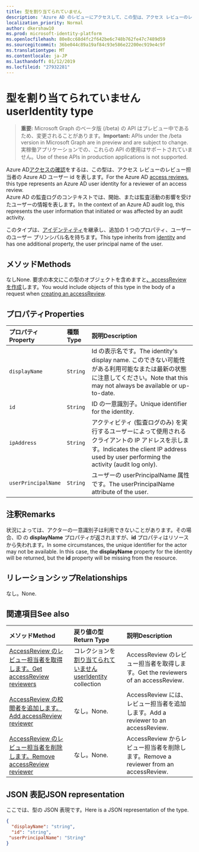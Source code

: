 ```yaml
---
title: 型を割り当てられていません
description: 'Azure AD のレビューにアクセスして、この型は、アクセス レビューのレビュー担当者の Azure AD ユーザー id を表します。  '
localization_priority: Normal
author: dkershaw10
ms.prod: microsoft-identity-platform
ms.openlocfilehash: 80e8cc68d4fc2f642be6c748b762fe47c7489d59
ms.sourcegitcommit: 36be044c89a19af84c93e586e22200ec919e4c9f
ms.translationtype: MT
ms.contentlocale: ja-JP
ms.lasthandoff: 01/12/2019
ms.locfileid: "27932281"
---
```

# <a name="useridentity-type"></a><span data-ttu-id="a1fd8-103">型を割り当てられていません</span><span class="sxs-lookup"><span data-stu-id="a1fd8-103">userIdentity type</span></span>

> <span data-ttu-id="a1fd8-104">**重要:** Microsoft Graph のベータ版 (/beta) の API はプレビュー中であるため、変更されることがあります。</span><span class="sxs-lookup"><span data-stu-id="a1fd8-104">**Important:** APIs under the /beta version in Microsoft Graph are in preview and are subject to change.</span></span> <span data-ttu-id="a1fd8-105">実稼働アプリケーションでの、これらの API の使用はサポートされていません。</span><span class="sxs-lookup"><span data-stu-id="a1fd8-105">Use of these APIs in production applications is not supported.</span></span>

<span data-ttu-id="a1fd8-106">Azure AD[アクセスの確認](accessreviews-root.md)をするは、この型は、アクセス レビューのレビュー担当者の Azure AD ユーザー id を表します。</span><span class="sxs-lookup"><span data-stu-id="a1fd8-106">For the Azure AD [access reviews](accessreviews-root.md), this type represents an Azure AD user identity for a reviewer of an access review.</span></span>  
<span data-ttu-id="a1fd8-107">Azure AD の監査ログのコンテキストでは、開始、または監査活動の影響を受けたユーザーの情報を表します。</span><span class="sxs-lookup"><span data-stu-id="a1fd8-107">In the context of an Azure AD audit log, this represents the user information that initiated or was affected by an audit activity.</span></span>

<span data-ttu-id="a1fd8-108">このタイプは、[アイデンティティ](identity.md)を継承し、追加の 1 つのプロパティ、ユーザーのユーザー プリンシパル名を持ちます。</span><span class="sxs-lookup"><span data-stu-id="a1fd8-108">This type inherits from [identity](identity.md) and has one additional property, the user principal name of the user.</span></span>

## <a name="methods"></a><span data-ttu-id="a1fd8-109">メソッド</span><span class="sxs-lookup"><span data-stu-id="a1fd8-109">Methods</span></span>

<span data-ttu-id="a1fd8-110">なし</span><span class="sxs-lookup"><span data-stu-id="a1fd8-110">None.</span></span>  <span data-ttu-id="a1fd8-111">要求の本文にこの型のオブジェクトを含めますと[、accessReview を作成](../api/accessreview-create.md)します。</span><span class="sxs-lookup"><span data-stu-id="a1fd8-111">You would include objects of this type in the body of a request when [creating an accessReview](../api/accessreview-create.md).</span></span>

## <a name="properties"></a><span data-ttu-id="a1fd8-112">プロパティ</span><span class="sxs-lookup"><span data-stu-id="a1fd8-112">Properties</span></span>
| <span data-ttu-id="a1fd8-113">プロパティ</span><span class="sxs-lookup"><span data-stu-id="a1fd8-113">Property</span></span>     | <span data-ttu-id="a1fd8-114">種類</span><span class="sxs-lookup"><span data-stu-id="a1fd8-114">Type</span></span>   |<span data-ttu-id="a1fd8-115">説明</span><span class="sxs-lookup"><span data-stu-id="a1fd8-115">Description</span></span>|
|:---------------|:--------|:----------|
| `displayName` | `String` | <span data-ttu-id="a1fd8-116">Id の表示名です。</span><span class="sxs-lookup"><span data-stu-id="a1fd8-116">The identity's display name.</span></span> <span data-ttu-id="a1fd8-117">このできない可能性がある利用可能なまたは最新の状態に注意してください。</span><span class="sxs-lookup"><span data-stu-id="a1fd8-117">Note that this may not always be available or up-to-date.</span></span>    |
| `id`          | `String` | <span data-ttu-id="a1fd8-118">ID の一意識別子。</span><span class="sxs-lookup"><span data-stu-id="a1fd8-118">Unique identifier for the identity.</span></span>  |
| `ipAddress`| `String`| <span data-ttu-id="a1fd8-119">アクティビティ (監査ログのみ) を実行するユーザーによって使用されるクライアントの IP アドレスを示します。</span><span class="sxs-lookup"><span data-stu-id="a1fd8-119">Indicates the client IP address used by user performing the activity (audit log only).</span></span>|
| `userPrincipalName`|`String` | <span data-ttu-id="a1fd8-120">ユーザーの userPrincipalName 属性です。</span><span class="sxs-lookup"><span data-stu-id="a1fd8-120">The userPrincipalName attribute of the user.</span></span> |

## <a name="remarks"></a><span data-ttu-id="a1fd8-121">注釈</span><span class="sxs-lookup"><span data-stu-id="a1fd8-121">Remarks</span></span>

<span data-ttu-id="a1fd8-p104">状況によっては、アクターの一意識別子は利用できないことがあります。その場合、ID の **displayName** プロパティが返されますが、**id** プロパティはリソースから失われます。</span><span class="sxs-lookup"><span data-stu-id="a1fd8-p104">In some circumstances, the unique identifier for the actor may not be available. In this case, the **displayName** property for the identity will be returned, but the **id** property will be missing from the resource.</span></span>

## <a name="relationships"></a><span data-ttu-id="a1fd8-124">リレーションシップ</span><span class="sxs-lookup"><span data-stu-id="a1fd8-124">Relationships</span></span>

<span data-ttu-id="a1fd8-125">なし。</span><span class="sxs-lookup"><span data-stu-id="a1fd8-125">None.</span></span>

## <a name="see-also"></a><span data-ttu-id="a1fd8-126">関連項目</span><span class="sxs-lookup"><span data-stu-id="a1fd8-126">See also</span></span>

| <span data-ttu-id="a1fd8-127">メソッド</span><span class="sxs-lookup"><span data-stu-id="a1fd8-127">Method</span></span>           | <span data-ttu-id="a1fd8-128">戻り値の型</span><span class="sxs-lookup"><span data-stu-id="a1fd8-128">Return Type</span></span>    |<span data-ttu-id="a1fd8-129">説明</span><span class="sxs-lookup"><span data-stu-id="a1fd8-129">Description</span></span>|
|:---------------|:--------|:----------|
|[<span data-ttu-id="a1fd8-130">AccessReview のレビュー担当者を取得します。</span><span class="sxs-lookup"><span data-stu-id="a1fd8-130">Get accessReview reviewers</span></span>](../api/accessreview-listreviewers.md) |       <span data-ttu-id="a1fd8-131">コレクションを[割り当てられていません](useridentity.md)</span><span class="sxs-lookup"><span data-stu-id="a1fd8-131">[userIdentity](useridentity.md) collection</span></span>| <span data-ttu-id="a1fd8-132">AccessReview のレビュー担当者を取得します。</span><span class="sxs-lookup"><span data-stu-id="a1fd8-132">Get the reviewers of an accessReview.</span></span> |
|[<span data-ttu-id="a1fd8-133">AccessReview の校閲者を追加します。</span><span class="sxs-lookup"><span data-stu-id="a1fd8-133">Add accessReview reviewer</span></span>](../api/accessreview-addreviewer.md) |      <span data-ttu-id="a1fd8-134">なし。</span><span class="sxs-lookup"><span data-stu-id="a1fd8-134">None.</span></span>   |   <span data-ttu-id="a1fd8-135">AccessReview には、レビュー担当者を追加します。</span><span class="sxs-lookup"><span data-stu-id="a1fd8-135">Add a reviewer to an accessReview.</span></span> |
|[<span data-ttu-id="a1fd8-136">AccessReview のレビュー担当者を削除します。</span><span class="sxs-lookup"><span data-stu-id="a1fd8-136">Remove accessReview reviewer</span></span>](../api/accessreview-removereviewer.md) | <span data-ttu-id="a1fd8-137">なし。</span><span class="sxs-lookup"><span data-stu-id="a1fd8-137">None.</span></span>  |   <span data-ttu-id="a1fd8-138">AccessReview からレビュー担当者を削除します。</span><span class="sxs-lookup"><span data-stu-id="a1fd8-138">Remove a reviewer from an accessReview.</span></span> |

## <a name="json-representation"></a><span data-ttu-id="a1fd8-139">JSON 表記</span><span class="sxs-lookup"><span data-stu-id="a1fd8-139">JSON representation</span></span>

<span data-ttu-id="a1fd8-140">ここでは、型の JSON 表現です。</span><span class="sxs-lookup"><span data-stu-id="a1fd8-140">Here is a JSON representation of the type.</span></span>

<!-- {
  "blockType": "resource",
  "optionalProperties": [
"displayName", "thumbnails"
  ],
  "@odata.type": "microsoft.graph.userIdentity"
}-->

```json
{
  "displayName": "string",
  "id": "string",
 "userPrincipalName": "String"
}

```

<!-- {
  "type": "#page.annotation",
  "description": "userIdentity type",
  "keywords": "",
  "section": "documentation",
  "tocPath": ""
}-->
